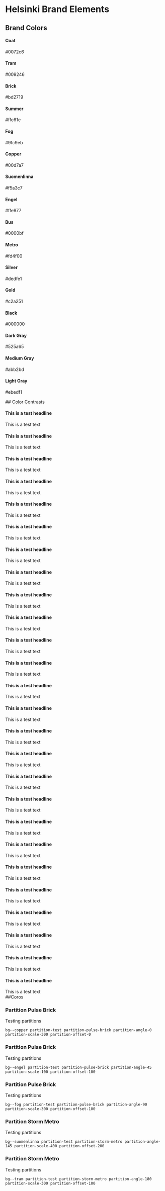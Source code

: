 # Helsinki Brand Elements

## Brand Colors
<div class="bs-component">
  <div class="row">
    <div class="col-xs-6 col-md-3">
      <div class="panel panel-default panel--color">
      <div class="panel-heading bg--coat" src="..."></div>
      <div class="panel-body panel-body--">
        <h4 class="card-title">Coat</h4>
        <p class="card-text text-muted">#0072c6</p>
      </div>
    </div>
    </div>
    <div class="col-xs-6 col-md-3">
      <div class="panel panel-default panel--color">
      <div class="panel-heading bg--tram" src="..."></div>
      <div class="panel-body panel-body--">
        <h4 class="card-title">Tram</h4>
        <p class="card-text text-muted">#009246</p>
      </div>
    </div>
    </div>
    <div class="col-xs-6 col-md-3">
      <div class="panel panel-default panel--color">
      <div class="panel-heading bg--brick" src="..."></div>
      <div class="panel-body panel-body--">
        <h4 class="card-title">Brick</h4>
        <p class="card-text text-muted">#bd2719</p>
      </div>
    </div>
    </div>
    <div class="col-xs-6 col-md-3">
      <div class="panel panel-default panel--color">
      <div class="panel-heading bg--summer" src="..."></div>
      <div class="panel-body panel-body--">
        <h4 class="card-title">Summer</h4>
        <p class="card-text text-muted">#ffc61e</p>
      </div>
    </div>
  </div>
  </div>
  <div class="row">
    <div class="col-xs-6 col-md-3">
      <div class="panel panel-default panel--color">
        <div class="panel-heading bg--fog" src="..."></div>
        <div class="panel-body panel-body--">
          <h4 class="card-title">Fog</h4>
          <p class="card-text text-muted">#9fc9eb</p>
        </div>
      </div>
    </div>
    <div class="col-xs-6 col-md-3">
      <div class="panel panel-default panel--color">
        <div class="panel-heading bg--copper" src="..."></div>
        <div class="panel-body panel-body--">
          <h4 class="card-title">Copper</h4>
          <p class="card-text text-muted">#00d7a7</p>
        </div>
      </div>
    </div>
    <div class="col-xs-6 col-md-3">
      <div class="panel panel-default panel--color">
      <div class="panel-heading bg--suomenlinna" src="..."></div>
      <div class="panel-body panel-body--">
        <h4 class="card-title">Suomenlinna</h4>
        <p class="card-text text-muted">#f5a3c7</p>
      </div>
    </div>
    </div>
    <div class="col-xs-6 col-md-3">
      <div class="panel panel-default panel--color">
      <div class="panel-heading bg--engel" src="..."></div>
      <div class="panel-body panel-body--">
        <h4 class="card-title">Engel</h4>
        <p class="card-text text-muted">#ffe977</p>
      </div>
    </div>
    </div>
  </div>
  <div class="row">
    <div class="col-xs-6 col-md-3">
      <div class="panel panel-default panel--color">
        <div class="panel-heading bg--bus" src="..."></div>
        <div class="panel-body panel-body--">
          <h4 class="card-title">Bus</h4>
          <p class="card-text text-muted">#0000bf</p>
        </div>
      </div>
    </div>
    <div class="col-xs-6 col-md-3">
      <div class="panel panel-default panel--color">
      <div class="panel-heading bg--metro" src="..."></div>
      <div class="panel-body panel-body--">
        <h4 class="card-title">Metro</h4>
        <p class="card-text text-muted">#fd4f00</p>
      </div>
    </div>
    </div>
    <div class="col-xs-6 col-md-3">
      <div class="panel panel-default panel--color">
      <div class="panel-heading bg--silver" src="..."></div>
      <div class="panel-body panel-body--">
        <h4 class="card-title">Silver</h4>
        <p class="card-text text-muted">#dedfe1</p>
      </div>
    </div>
    </div>
    <div class="col-xs-6 col-md-3">
      <div class="panel panel-default panel--color">
      <div class="panel-heading bg--gold" src="..."></div>
      <div class="panel-body panel-body--">
        <h4 class="card-title">Gold</h4>
        <p class="card-text text-muted">#c2a251</p>
      </div>
    </div>
    </div>
  </div>
  <div class="row">
    <div class="col-xs-6 col-md-3">
      <div class="panel panel-default panel--color">
        <div class="panel-heading bg--black" src="..."></div>
        <div class="panel-body panel-body--">
          <h4 class="card-title">Black</h4>
          <p class="card-text text-muted">#000000</p>
        </div>
      </div>
    </div>
    <div class="col-xs-6 col-md-3">
      <div class="panel panel-default panel--color">
      <div class="panel-heading bg--dark-gray" src="..."></div>
      <div class="panel-body panel-body--">
        <h4 class="card-title">Dark Gray</h4>
        <p class="card-text text-muted">#525a65</p>
      </div>
    </div>
    </div>
    <div class="col-xs-6 col-md-3">
      <div class="panel panel-default panel--color">
      <div class="panel-heading bg--medium-gray" src="..."></div>
      <div class="panel-body panel-body--">
        <h4 class="card-title">Medium Gray</h4>
        <p class="card-text text-muted">#abb2bd</p>
      </div>
    </div>
    </div>
    <div class="col-xs-6 col-md-3">
      <div class="panel panel-default panel--color">
      <div class="panel-heading bg--light-gray" src="..."></div>
      <div class="panel-body panel-body--l">
        <h4 class="card-title">Light Gray</h4>
        <p class="card-text text-muted">#ebedf1</p>
      </div>
    </div>
    </div>
  </div>
</div>
## Color Contrasts
<div class="bs-component">
  <div class="row">
    <div class="col-xs-6">
      <div class="well bg--white text-example text--black">
        <h4>This is a test headline</h4>
        This is a test text
      </div>
      <div class="well bg--white text-example text--coat">
        <h4>This is a test headline</h4>
        This is a test text
      </div>
      <div class="well bg--white text-example text--tram">
        <h4>This is a test headline</h4>
        This is a test text
      </div>
      <div class="well bg--white text-example text--brick">
        <h4>This is a test headline</h4>
        This is a test text
      </div>
      <div class="well bg--white text-example text--summer">
        <h4>This is a test headline</h4>
        This is a test text
      </div>
      <div class="well bg--white text-example text--fog">
        <h4>This is a test headline</h4>
        This is a test text
      </div>
      <div class="well bg--white text-example text--copper">
        <h4>This is a test headline</h4>
        This is a test text
      </div>
      <div class="well bg--white text-example text--suomenlinna">
        <h4>This is a test headline</h4>
        This is a test text
      </div>
      <div class="well bg--white text-example text--engel">
        <h4>This is a test headline</h4>
        This is a test text
      </div>
      <div class="well bg--white text-example text--bus">
        <h4>This is a test headline</h4>
        This is a test text
      </div>
      <div class="well bg--white text-example text--metro">
        <h4>This is a test headline</h4>
        This is a test text
      </div>
      <div class="well bg--white text-example text--silver">
        <h4>This is a test headline</h4>
        This is a test text
      </div>
      <div class="well bg--white text-example text--gold">
        <h4>This is a test headline</h4>
        This is a test text
      </div>
    </div>
    <div class="col-xs-6">
      <div class="well bg--black text-example text--white">
        <h4>This is a test headline</h4>
        This is a test text
      </div>
      <div class="well bg--black text-example text--coat">
        <h4>This is a test headline</h4>
        This is a test text
      </div>
      <div class="well bg--black text-example text--tram">
        <h4>This is a test headline</h4>
        This is a test text
      </div>
      <div class="well bg--black text-example text--brick">
        <h4>This is a test headline</h4>
        This is a test text
      </div>
      <div class="well bg--black text-example text--summer">
        <h4>This is a test headline</h4>
        This is a test text
      </div>
      <div class="well bg--black text-example text--fog">
        <h4>This is a test headline</h4>
        This is a test text
      </div>
      <div class="well bg--black text-example text--copper">
        <h4>This is a test headline</h4>
        This is a test text
      </div>
      <div class="well bg--black text-example text--suomenlinna">
        <h4>This is a test headline</h4>
        This is a test text
      </div>
      <div class="well bg--black text-example text--engel">
        <h4>This is a test headline</h4>
        This is a test text
      </div>
      <div class="well bg--black text-example text--bus">
        <h4>This is a test headline</h4>
        This is a test text
      </div>
      <div class="well bg--black text-example text--metro">
        <h4>This is a test headline</h4>
        This is a test text
      </div>
      <div class="well bg--black text-example text--silver">
        <h4>This is a test headline</h4>
        This is a test text
      </div>
      <div class="well bg--black text-example text--gold">
        <h4>This is a test headline</h4>
        This is a test text
      </div>
    </div>
  </div>
</div>
##Coros
<div class="bs-component">
  <div class="bg--copper partition-test partition-pulse-brick partition-angle-0 partition-scale-300 partition-offset-0">
    <h3>Partition Pulse Brick</h3>
    <p>Testing partitions</p>
  </div>
  <code>bg--copper partition-test partition-pulse-brick partition-angle-0 partition-scale-300 partition-offset-0</code>
</div>
<div class="bs-component">
  <div class="bg--engel partition-test partition-pulse-brick partition-angle-45 partition-scale-100 partition-offset-100">
    <h3>Partition Pulse Brick</h3>
    <p>Testing partitions</p>
  </div>
  <code>bg--engel partition-test partition-pulse-brick partition-angle-45 partition-scale-100 partition-offset-100</code>
</div>
<div class="bs-component">
  <div class="bg--fog partition-test partition-pulse-brick partition-angle-90 partition-scale-300 partition-offset-100">
    <h3>Partition Pulse Brick</h3>
    <p>Testing partitions</p>
  </div>
  <code>bg--fog partition-test partition-pulse-brick partition-angle-90 partition-scale-300 partition-offset-100</code>
</div>
<div class="bs-component">
  <div class="bg--suomenlinna partition-test partition-storm-metro partition-angle-145 partition-scale-400 partition-offset-200">
    <h3>Partition Storm Metro</h3>
    <p>Testing partitions</p>
  </div>
  <code>bg--suomenlinna partition-test partition-storm-metro partition-angle-145 partition-scale-400 partition-offset-200</code>
</div>
<div class="bs-component">
  <div class="bg--tram partition-test partition-storm-metro partition-angle-180 partition-scale-300 partition-offset-100">
    <h3>Partition Storm Metro</h3>
    <p>Testing partitions</p>
  </div>
  <code>bg--tram partition-test partition-storm-metro partition-angle-180 partition-scale-300 partition-offset-100</code>
</div>